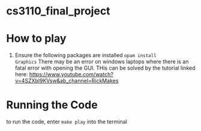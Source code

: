 # cs3110_final_project
# How to play
1. Ensure the following packages are installed
<code>opam install Graphics</code>
There may be an error on windows laptops where there is an fatal error with opening the GUI. THis can be solved by the tutorial linked here: 
https://www.youtube.com/watch?v=4SZXbl9KVsw&ab_channel=RickMakes

# Running the Code
to run the code, enter 
<code>make play</code>
into the terminal 
